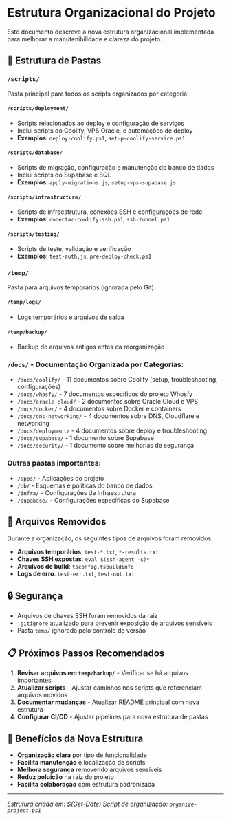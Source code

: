 # Estrutura Organizacional do Projeto

Este documento descreve a nova estrutura organizacional implementada para melhorar a manutenibilidade e clareza do projeto.

## 📁 Estrutura de Pastas

### `/scripts/`
Pasta principal para todos os scripts organizados por categoria:

#### `/scripts/deployment/`
- Scripts relacionados ao deploy e configuração de serviços
- Inclui scripts do Coolify, VPS Oracle, e automações de deploy
- **Exemplos**: `deploy-coolify.ps1`, `setup-coolify-service.ps1`

#### `/scripts/database/`
- Scripts de migração, configuração e manutenção do banco de dados
- Inclui scripts do Supabase e SQL
- **Exemplos**: `apply-migrations.js`, `setup-vps-supabase.js`

#### `/scripts/infrastructure/`
- Scripts de infraestrutura, conexões SSH e configurações de rede
- **Exemplos**: `conectar-coolify-ssh.ps1`, `ssh-tunnel.ps1`

#### `/scripts/testing/`
- Scripts de teste, validação e verificação
- **Exemplos**: `test-auth.js`, `pre-deploy-check.ps1`

### `/temp/`
Pasta para arquivos temporários (ignorada pelo Git):

#### `/temp/logs/`
- Logs temporários e arquivos de saída

#### `/temp/backup/`
- Backup de arquivos antigos antes da reorganização

### `/docs/` - Documentação Organizada por Categorias:
- `/docs/coolify/` - 11 documentos sobre Coolify (setup, troubleshooting, configurações)
- `/docs/whosfy/` - 7 documentos específicos do projeto Whosfy
- `/docs/oracle-cloud/` - 2 documentos sobre Oracle Cloud e VPS
- `/docs/docker/` - 4 documentos sobre Docker e containers
- `/docs/dns-networking/` - 4 documentos sobre DNS, Cloudflare e networking
- `/docs/deployment/` - 4 documentos sobre deploy e troubleshooting
- `/docs/supabase/` - 1 documento sobre Supabase
- `/docs/security/` - 1 documento sobre melhorias de segurança

### Outras pastas importantes:
- `/apps/` - Aplicações do projeto
- `/db/` - Esquemas e políticas do banco de dados
- `/infra/` - Configurações de infraestrutura
- `/supabase/` - Configurações específicas do Supabase

## 🧹 Arquivos Removidos

Durante a organização, os seguintes tipos de arquivos foram removidos:

- **Arquivos temporários**: `test-*.txt`, `*-results.txt`
- **Chaves SSH expostas**: `eval $(ssh-agent -s)*`
- **Arquivos de build**: `tsconfig.tsbuildinfo`
- **Logs de erro**: `test-err.txt`, `test-out.txt`

## 🔒 Segurança

- Arquivos de chaves SSH foram removidos da raiz
- `.gitignore` atualizado para prevenir exposição de arquivos sensíveis
- Pasta `temp/` ignorada pelo controle de versão

## 📋 Próximos Passos Recomendados

1. **Revisar arquivos em `temp/backup/`** - Verificar se há arquivos importantes
2. **Atualizar scripts** - Ajustar caminhos nos scripts que referenciam arquivos movidos
3. **Documentar mudanças** - Atualizar README principal com nova estrutura
4. **Configurar CI/CD** - Ajustar pipelines para nova estrutura de pastas

## 🚀 Benefícios da Nova Estrutura

- **Organização clara** por tipo de funcionalidade
- **Facilita manutenção** e localização de scripts
- **Melhora segurança** removendo arquivos sensíveis
- **Reduz poluição** na raiz do projeto
- **Facilita colaboração** com estrutura padronizada

---

*Estrutura criada em: $(Get-Date)*
*Script de organização: `organize-project.ps1`*